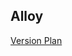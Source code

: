 ## Alloy
[Version Plan](https://docs.google.com/document/d/1sZKuV6YXsmbd7J_iF_2EGFzDdniKoM6IRREfXhVl_7U/edit?hl=en_US)
